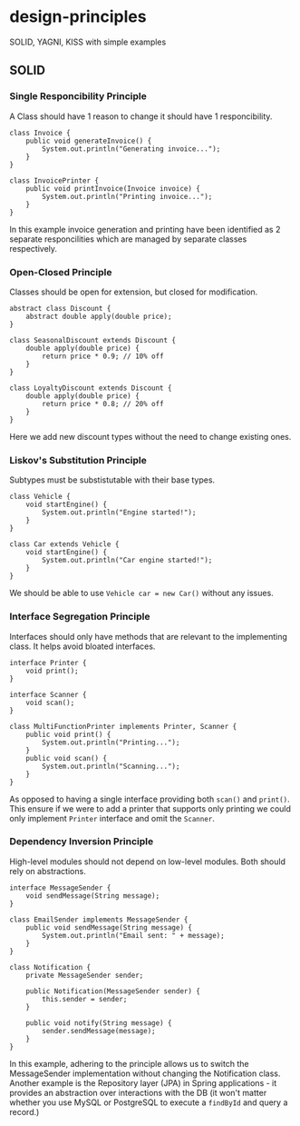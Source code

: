 # design-principles
SOLID, YAGNI, KISS with simple examples

## SOLID 

### Single Responcibility Principle
A Class should have 1 reason to change it should have 1 responcibility.
```
class Invoice {
    public void generateInvoice() {
        System.out.println("Generating invoice...");
    }
}

class InvoicePrinter {
    public void printInvoice(Invoice invoice) {
        System.out.println("Printing invoice...");
    }
}
```
In this example invoice generation and printing have been identified as 2 separate responcilities which are managed by separate classes respectively. 

### Open-Closed Principle
Classes should be open for extension, but closed for modification.
```
abstract class Discount {
    abstract double apply(double price);
}

class SeasonalDiscount extends Discount {
    double apply(double price) {
        return price * 0.9; // 10% off
    }
}

class LoyaltyDiscount extends Discount {
    double apply(double price) {
        return price * 0.8; // 20% off
    }
}
```
Here we add new discount types without the need to change existing ones. 

### Liskov's Substitution Principle 
Subtypes must be substistutable with their base types. 
```
class Vehicle {
    void startEngine() {
        System.out.println("Engine started!");
    }
}

class Car extends Vehicle {
    void startEngine() {
        System.out.println("Car engine started!");
    }
}
```
We should be able to use `Vehicle car = new Car()` without any issues. 

### Interface Segregation Principle
Interfaces should only have methods that are relevant to the implementing class. It helps avoid bloated interfaces.
```
interface Printer {
    void print();
}

interface Scanner {
    void scan();
}

class MultiFunctionPrinter implements Printer, Scanner {
    public void print() {
        System.out.println("Printing...");
    }
    public void scan() {
        System.out.println("Scanning...");
    }
}
```
As opposed to having a single interface providing both `scan()` and `print()`.
This ensure if we were to add a printer that supports only printing we could only implement `Printer` interface and omit the `Scanner`.

### Dependency Inversion Principle
High-level modules should not depend on low-level modules. Both should rely on abstractions. 
```
interface MessageSender {
    void sendMessage(String message);
}

class EmailSender implements MessageSender {
    public void sendMessage(String message) {
        System.out.println("Email sent: " + message);
    }
}

class Notification {
    private MessageSender sender;

    public Notification(MessageSender sender) {
        this.sender = sender;
    }

    public void notify(String message) {
        sender.sendMessage(message);
    }
}
```
In this example, adhering to the principle allows us to switch the MessageSender implementation without changing the Notification class.
Another example is the Repository layer (JPA) in Spring applications - it provides an abstraction over interactions with the DB (it won't matter whether you use MySQL or PostgreSQL to execute a `findById` and query a record.) 

